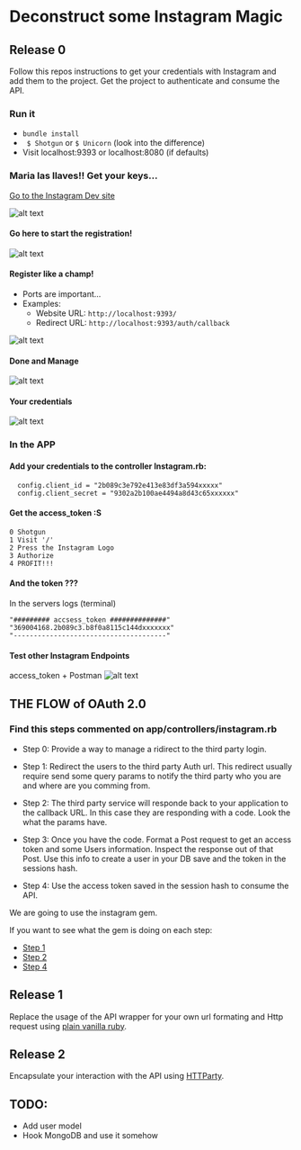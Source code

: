 # Deconstruct some Instagram Magic

## Release 0
Follow this repos instructions to get your credentials with Instagram and add them to the project. Get the project to authenticate and consume the API. 

### Run it
* `bundle install`
* ` $ Shotgun` or `$ Unicorn` (look into the difference)
* Visit localhost:9393 or localhost:8080 (if defaults) 

### Maria las llaves!! Get your keys...

[Go to the Instagram Dev site](https://www.instagram.com/developer/)

![alt text](./docs/ig_landing.png)

#### Go here to start the registration!
![alt text](./docs/ig_new.png)

#### Register like a champ!
* Ports are important...
* Examples:
	* Website URL: `http://localhost:9393/`
	* Redirect URL: `http://localhost:9393/auth/callback`

![alt text](./docs/ig_registration.png)

#### Done and Manage
![alt text](./docs/ig_keys.png)

#### Your credentials
![alt text](./docs/ig_credentials.png)

### In the APP
#### Add your credentials to the controller Instagram.rb:
```
  config.client_id = "2b089c3e792e413e83df3a594xxxxx"
  config.client_secret = "9302a2b100ae4494a8d43c65xxxxxx"
```  

#### Get the access_token :S
	0 Shotgun
	1 Visit '/'  
	2 Press the Instagram Logo  
	3 Authorize  
	4 PROFIT!!!  

#### And the token ???
In the servers logs (terminal)
```
"######### accsess_token ##############"
"369004168.2b089c3.b8f0a8115c144dxxxxxxx"
"--------------------------------------"
```

#### Test other Instagram Endpoints
access_token + Postman
![alt text](./docs/ig_postman.png)

## THE FLOW of OAuth 2.0
### Find this steps commented on app/controllers/instagram.rb

* Step 0: Provide a way to manage a ridirect to the third party login. 

* Step 1: Redirect the users to the third party Auth url. This redirect usually require send some query params to notify the third party who you are and where are you comming from.  

* Step 2: The third party service will responde back to your application to the callback URL. In this case they are responding with a code. Look the what the params have.  

* Step 3: Once you have the code. Format a Post request to get an access token and some Users information. Inspect the response out of that Post. Use this info to create a user in your DB save and the token in the sessions hash.  

* Step 4: Use the access token saved in the session hash to consume the API.

We are going to use the instagram gem.  

If you want to see what the gem is doing on each step:
* [Step 1](https://github.com/facebookarchive/instagram-ruby-gem/blob/master/lib/instagram/oauth.rb#L5)
* [Step 2](https://github.com/facebookarchive/instagram-ruby-gem/blob/master/lib/instagram/oauth.rb#L14)
* [Step 4](https://github.com/facebookarchive/instagram-ruby-gem/blob/master/lib/instagram/client/users.rb#L160)

## Release 1
Replace the usage of the API wrapper for your own url formating and Http request using [plain vanilla ruby](https://ruby-doc.org/stdlib-2.3.1/libdoc/net/http/rdoc/Net/HTTP.html).

## Release 2
Encapsulate your interaction with the API using [HTTParty](https://github.com/jnunemaker/httparty).

## TODO:
* Add user model
* Hook MongoDB and use it somehow


